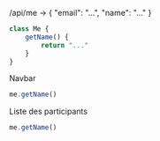 /api/me -> { "email": "...", "name": "..." }

```ts
class Me {
    getName() {
        return "..."
    }
}
```

Navbar

```ts
me.getName()
```

Liste des participants

```ts
me.getName()
```